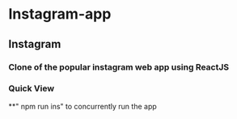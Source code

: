 # Instagram-app

## Instagram
### Clone of the popular instagram web app using ReactJS 

### Quick View
**" npm run ins" to concurrently run the app
